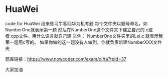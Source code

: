 # HuaWei
code for HuaWei
用来练习牛客网华为机考题
每个文件夹以题号命名，如NumberOne就表示第一题
然后在NumberOne这个文件夹下建立自己的.c或者.cpp文件。用什么语言就自己建
举例： NumberOne文件夹里的Lei.c 就表示我第一题用c写的。
如果你做的这一题没有人做到，你就负责新建NumberXXX文件夹

题库链接：https://www.nowcoder.com/exam/oj/ta?tpId=37

大家加油
